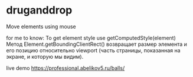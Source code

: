 # druganddrop

Move elements using mouse

for me to know:
To get element style use getComputedStyle(element)
Метод Element.getBoundingClientRect() возвращает размер элемента и его позицию относительно viewport (часть страницы, показанная на экране, и которую мы видим).

live demo https://professional.abelikov5.ru/balls/
